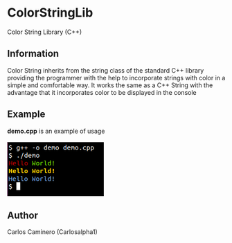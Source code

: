 # ColorStringLib
Color String Library (C++)

## Information
Color String inherits from the string class of the standard C++ library providing the programmer with the help to incorporate strings with color in a simple and comfortable way.
It works the same as a C++ String with the advantage that it incorporates color to be displayed in the console

## Example
**demo.cpp** is an example of usage </br></br>
![Alt text](https://raw.githubusercontent.com/Carlosalpha1/ColorStringLib/main/images/example.png?raw=true "Example")

## Author
Carlos Caminero (Carlosalpha1)

